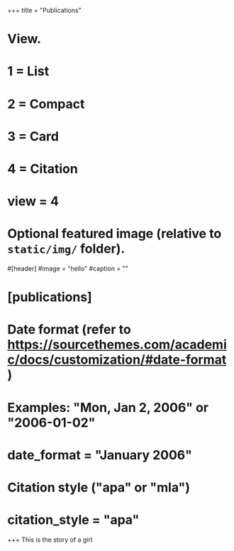+++
title = "Publications"

# View.
#   1 = List
#   2 = Compact
#   3 = Card
#   4 = Citation
#   view = 4

# Optional featured image (relative to `static/img/` folder).
#[header]
#image = "hello"
#caption = ""

# [publications]
  # Date format (refer to https://sourcethemes.com/academic/docs/customization/#date-format )
  #   Examples: "Mon, Jan 2, 2006" or "2006-01-02"
  # date_format = "January 2006"

  # Citation style ("apa" or "mla")
  # citation_style = "apa"
+++
This is the story of a girl